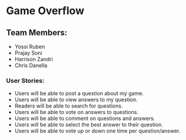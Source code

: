 # Game Overflow

## Team Members:

* Yossi Ruben
* Prajay Soni
* Harrison Zandri
* Chris Danella

### User Stories:

* Users will be able to post a question about my game.
* Users will be able to view answers to my question.
* Readers will be able to search for questions.
* Users will be able to vote on answers to questions.
* Users will be able to comment on questions and answers.
* Users will be able to select the best answer to their question.
* Users will be able to vote up or down one time per question/answer.


